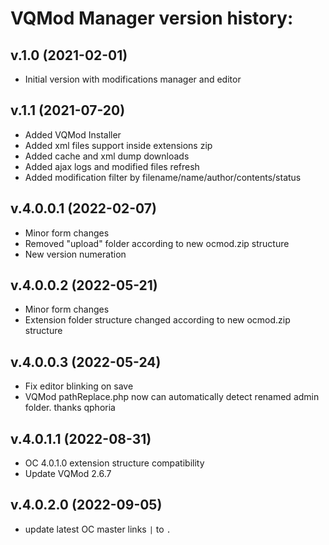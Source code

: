 # VQMod Manager version history:

## v.1.0 (2021-02-01)
- Initial version with modifications manager and editor


## v.1.1 (2021-07-20)
- Added VQMod Installer
- Added xml files support inside extensions zip
- Added cache and xml dump downloads
- Added ajax logs and modified files refresh
- Added modification filter by filename/name/author/contents/status


## v.4.0.0.1 (2022-02-07)
- Minor form changes
- Removed "upload" folder according to new ocmod.zip structure
- New version numeration


## v.4.0.0.2 (2022-05-21)
- Minor form changes
- Extension folder structure changed according to new ocmod.zip structure


## v.4.0.0.3 (2022-05-24)
- Fix editor blinking on save
- VQMod pathReplace.php now can automatically detect renamed admin folder. thanks qphoria


## v.4.0.1.1 (2022-08-31)
- OC 4.0.1.0 extension structure compatibility
- Update VQMod 2.6.7


## v.4.0.2.0 (2022-09-05)
- update latest OC master links `|` to `.`